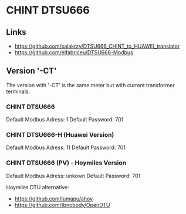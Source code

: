 # CHINT DTSU666

## Links

- https://github.com/salakrzy/DTSU666_CHINT_to_HUAWEI_translator
- https://github.com/elfabriceu/DTSU666-Modbus

## Version '-CT'

The version with '-CT' is the same meter but with current transformer terminals.


### CHINT DTSU666

Default Modbus Adress: 1
Default Password: 701


### CHINT DTSU666-H (Huawei Version)

Default Modbus Adress: 11
Default Password: 701


### CHINT DTSU666 (PV) - Hoymiles Version

Default Modbus Adress: unkown
Default Password: 701

Hoymiles DTU alternative:
- https://github.com/lumapu/ahoy
- https://github.com/tbnobody/OpenDTU
